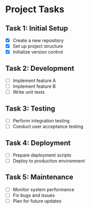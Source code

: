 # Project Tasks

## Task 1: Initial Setup
- [X] Create a new repository
- [X] Set up project structure
- [X] Initialize version control

## Task 2: Development
- [ ] Implement feature A
- [ ] Implement feature B
- [ ] Write unit tests

## Task 3: Testing
- [ ] Perform integration testing
- [ ] Conduct user acceptance testing

## Task 4: Deployment
- [ ] Prepare deployment scripts
- [ ] Deploy to production environment

## Task 5: Maintenance
- [ ] Monitor system performance
- [ ] Fix bugs and issues
- [ ] Plan for future updates